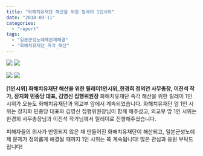 ```yaml
---
title: "화해치유재단 해산을 위한 릴레이 1인시위"
date: "2018-09-11"
categories: 
  - "report"
tags: 
  - "일본군성노예제문제해결"
  - "화해치유재단_즉각_해산"
---
```


![](https://justicefund.cafe24.com/kr/wp-content/uploads/2018/09/0911_한경희-정의연-사무총장_외교부앞-225x300.jpg) ![](https://justicefund.cafe24.com/kr/wp-content/uploads/2018/09/0911_이진석-작가_외교부-앞-225x300.jpg)

![](https://justicefund.cafe24.com/kr/wp-content/uploads/2018/09/0911_장지화-민중당-대표-225x300.jpg) ![](https://justicefund.cafe24.com/kr/wp-content/uploads/2018/09/0911_김영신-민중당-집행위원장_화해치유재단-앞3-225x300.jpg)

**\[1인시위\] 화해치유재단 해산을 위한 릴레이1인시위\_한경희 정의연 사무총장, 이진석 작가, 장지화 민중당 대표, 김영신 집행위원장** 화해치유재단 즉각 해산을 위한 릴레이 1인 시위가 오늘도 화해치유재단과 외교부 앞에서 계속되었습니다. 화해치유재단 앞 1인 시위는 장지화 민중당 대표와 김영신 집행위원장님이 함께 해주셨고, 외교부 앞 1인 시위는 한경희 사무총장님과 이진석 작가님께서 릴레이로 진행해주셨습니다.

피해자들의 의사가 반영되지 않은 채 만들어진 화해치유재단이 해산되고, 일본군성노예제 문제가 정의롭게 해결될 때까지 1인 시위는 쭉 계속됩니다! 많은 관심과 응원 부탁드립니다!
